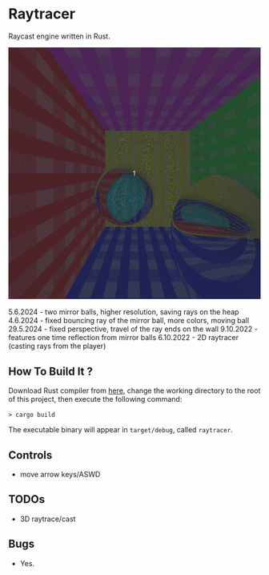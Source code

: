 # Raytracer

Raycast engine written in Rust.

<img alt="Description" src="https://github.com/PavelVavruska/raytracer/blob/master/raytracer_peek.gif">

5.6.2024 - two mirror balls, higher resolution, saving rays on the heap
4.6.2024 - fixed bouncing ray of the mirror ball, more colors, moving ball
29.5.2024  - fixed perspective, travel of the ray ends on the wall
9.10.2022 - features one time reflection from mirror balls
6.10.2022 - 2D raytracer (casting rays from the player)

## How To Build It ?

Download Rust compiler from [here](https://www.rust-lang.org/en-US/), change the working directory to the root of this project, then execute the following command:

```
> cargo build
```

The executable binary will appear in `target/debug`, called `raytracer`.

## Controls

- move arrow keys/ASWD

## TODOs

- 3D raytrace/cast

## Bugs

- Yes.
